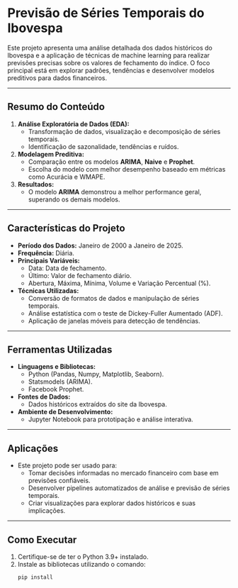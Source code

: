 
# Previsão de Séries Temporais do Ibovespa

Este projeto apresenta uma análise detalhada dos dados históricos do Ibovespa e a aplicação de técnicas de machine learning para realizar previsões precisas sobre os valores de fechamento do índice. O foco principal está em explorar padrões, tendências e desenvolver modelos preditivos para dados financeiros.

---

## Resumo do Conteúdo
1. **Análise Exploratória de Dados (EDA):**
   - Transformação de dados, visualização e decomposição de séries temporais.
   - Identificação de sazonalidade, tendências e ruídos.
2. **Modelagem Preditiva:**
   - Comparação entre os modelos **ARIMA**, **Naive** e **Prophet**.
   - Escolha do modelo com melhor desempenho baseado em métricas como Acurácia e WMAPE.
3. **Resultados:**
   - O modelo **ARIMA** demonstrou a melhor performance geral, superando os demais modelos.

---

## Características do Projeto
- **Período dos Dados:** Janeiro de 2000 a Janeiro de 2025.
- **Frequência:** Diária.
- **Principais Variáveis:**
  - Data: Data de fechamento.
  - Último: Valor de fechamento diário.
  - Abertura, Máxima, Mínima, Volume e Variação Percentual (%).
- **Técnicas Utilizadas:**
  - Conversão de formatos de dados e manipulação de séries temporais.
  - Análise estatística com o teste de Dickey-Fuller Aumentado (ADF).
  - Aplicação de janelas móveis para detecção de tendências.

---

## Ferramentas Utilizadas
- **Linguagens e Bibliotecas:**
  - Python (Pandas, Numpy, Matplotlib, Seaborn).
  - Statsmodels (ARIMA).
  - Facebook Prophet.
- **Fontes de Dados:**
  - Dados históricos extraídos do site da Ibovespa.
- **Ambiente de Desenvolvimento:**
  - Jupyter Notebook para prototipação e análise interativa.

---

## Aplicações
- Este projeto pode ser usado para:
  - Tomar decisões informadas no mercado financeiro com base em previsões confiáveis.
  - Desenvolver pipelines automatizados de análise e previsão de séries temporais.
  - Criar visualizações para explorar dados históricos e suas implicações.

---

## Como Executar
1. Certifique-se de ter o Python 3.9+ instalado.
2. Instale as bibliotecas utilizando o comando:
   ```bash
   pip install 
